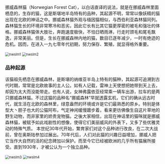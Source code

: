挪威森林猫（Norwegian Forest Cat），以白话直译的说法，就是在挪威森林里面栖息的，生存的猫，这是斯堪地半岛特有的品种，其起源不明，常常以像妖精的猫出现在北欧的神话之中。挪威森林猫外观与缅因猫相似，与西伯利亚森林猫同列。森林猫生长的环境非常寒冷和恶劣，因此它长有比其它猫更厚密的被毛和强壮的体格。挪威森林猫体大肢壮，奔跑速度极快，不怕日晒雨淋，行走时颈毛和尾毛飘逸，非常美丽。但是，生长在挪威森林内地的猫，数目已逐年减少，一时有绝迹的危机。因而，在进入一九七零年代初期，努力保存、繁殖，就显得格外重要。

<img src="https://cdn.jsdelivr.net/gh/six3git/six3git.github.com/images/nwslm1.jpg" alt="nwslm1" style="zoom:80%;" />

<img src="https://cdn.jsdelivr.net/gh/six3git/six3git.github.com/images/nwslm2.jpg" alt="nwslm2" style="zoom:80%;" />

### 品种起源

该猫祖先栖息在挪威森林，是斯堪的纳维亚半岛上特有的猫种，其起源可追溯到古代时期，常常是北欧故事的主人公。如有人记载，雷神上天使想把她带到天上去，却因为太大而没能带走。也有人说，女神弗露依亚经常乘一辆车出游，拉车的是两只挪威森林猫。不过这猫的品种名“挪威森林”早就透露玄机，它们的确从远古时代，就生活在北欧的森林里，绿意盎然的环境或许是它们最熟悉的原乡。特别是体型大丶胆子也大的公猫阿布，气定神闲缓慢踱步着，看来更彷佛像生自这片草地的野生动物，而非家里的娇贵宠物猫。之後大家相信，出现在神话里的猫咪就是挪威森林猫，被赋予如此戏剧性的想像，使得它们美丽威风的外表下，又多了些优雅灵动的特殊气质。
本世纪30年代开始，繁育家们对这个品种进行改良，在二次大战前，曾在奥斯陆参加过展出。70年代后，人们对此猫的兴趣日益增加，挪威人把它当作大自然的活的纪念碑加以保护。而至今它已经被欧洲的几乎所有猫展所接受。直到1930年，才被公认为一个独立品种。

<img src="https://cdn.jsdelivr.net/gh/six3git/six3git.github.com/images/nwslm3.jpg" alt="nwslm3" style="zoom:80%;" />

<img src="https://cdn.jsdelivr.net/gh/six3git/six3git.github.com/images/nwslm4.jpg" alt="nwslm4" style="zoom:80%;" />

